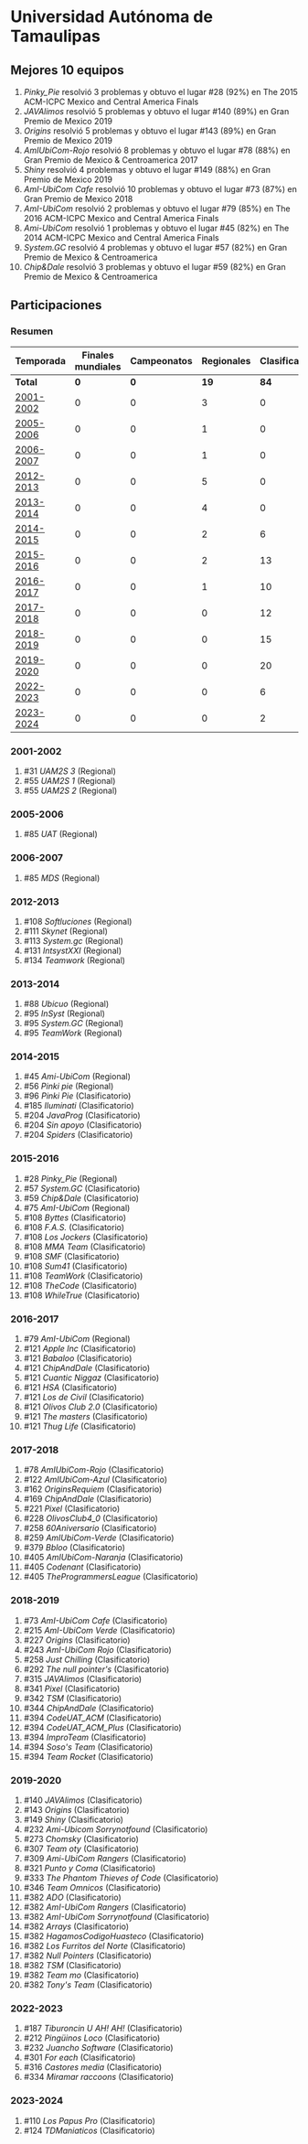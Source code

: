 # Universidad Autónoma de Tamaulipas

## Mejores 10 equipos

1. _Pinky_Pie_ resolvió 3 problemas y obtuvo el lugar #28 (92%) en The 2015 ACM-ICPC Mexico and Central America Finals
1. _JAVAlimos_ resolvió 5 problemas y obtuvo el lugar #140 (89%) en Gran Premio de Mexico 2019
1. _Origins_ resolvió 5 problemas y obtuvo el lugar #143 (89%) en Gran Premio de Mexico 2019
1. _AmIUbiCom-Rojo_ resolvió 8 problemas y obtuvo el lugar #78 (88%) en Gran Premio de Mexico & Centroamerica 2017
1. _Shiny_ resolvió 4 problemas y obtuvo el lugar #149 (88%) en Gran Premio de Mexico 2019
1. _AmI-UbiCom Cafe_ resolvió 10 problemas y obtuvo el lugar #73 (87%) en Gran Premio de Mexico 2018
1. _AmI-UbiCom_ resolvió 2 problemas y obtuvo el lugar #79 (85%) en The 2016 ACM-ICPC Mexico and Central America Finals
1. _Ami-UbiCom_ resolvió 1 problemas y obtuvo el lugar #45 (82%) en The 2014 ACM-ICPC Mexico and Central America Finals
1. _System.GC_ resolvió 4 problemas y obtuvo el lugar #57 (82%) en Gran Premio de Mexico & Centroamerica
1. _Chip&Dale_ resolvió 3 problemas y obtuvo el lugar #59 (82%) en Gran Premio de Mexico & Centroamerica

## Participaciones

### Resumen

| Temporada | Finales mundiales | Campeonatos | Regionales | Clasificatorios | Equipos |
| --- | --- | --- | --- | --- | --- |
| **Total** | **0** | **0** | **19** | **84** | **99** |
| [2001-2002](#2001-2002) | 0 | 0 | 3 | 0 | 3 |
| [2005-2006](#2005-2006) | 0 | 0 | 1 | 0 | 1 |
| [2006-2007](#2006-2007) | 0 | 0 | 1 | 0 | 1 |
| [2012-2013](#2012-2013) | 0 | 0 | 5 | 0 | 5 |
| [2013-2014](#2013-2014) | 0 | 0 | 4 | 0 | 4 |
| [2014-2015](#2014-2015) | 0 | 0 | 2 | 6 | 7 |
| [2015-2016](#2015-2016) | 0 | 0 | 2 | 13 | 13 |
| [2016-2017](#2016-2017) | 0 | 0 | 1 | 10 | 10 |
| [2017-2018](#2017-2018) | 0 | 0 | 0 | 12 | 12 |
| [2018-2019](#2018-2019) | 0 | 0 | 0 | 15 | 15 |
| [2019-2020](#2019-2020) | 0 | 0 | 0 | 20 | 20 |
| [2022-2023](#2022-2023) | 0 | 0 | 0 | 6 | 6 |
| [2023-2024](#2023-2024) | 0 | 0 | 0 | 2 | 2 |

### 2001-2002

1. #31 _UAM2S 3_ (Regional)
1. #55 _UAM2S 1_ (Regional)
1. #55 _UAM2S 2_ (Regional)

### 2005-2006

1. #85 _UAT_ (Regional)

### 2006-2007

1. #85 _MDS_ (Regional)

### 2012-2013

1. #108 _Softluciones_ (Regional)
1. #111 _Skynet_ (Regional)
1. #113 _System.gc_ (Regional)
1. #131 _IntsystXXI_ (Regional)
1. #134 _Teamwork_ (Regional)

### 2013-2014

1. #88 _Ubicuo_ (Regional)
1. #95 _InSyst_ (Regional)
1. #95 _System.GC_ (Regional)
1. #95 _TeamWork_ (Regional)

### 2014-2015

1. #45 _Ami-UbiCom_ (Regional)
1. #56 _Pinki pie_ (Regional)
1. #96 _Pinki Pie_ (Clasificatorio)
1. #185 _Iluminati_ (Clasificatorio)
1. #204 _JavaProg_ (Clasificatorio)
1. #204 _Sin apoyo_ (Clasificatorio)
1. #204 _Spiders_ (Clasificatorio)

### 2015-2016

1. #28 _Pinky_Pie_ (Regional)
1. #57 _System.GC_ (Clasificatorio)
1. #59 _Chip&Dale_ (Clasificatorio)
1. #75 _AmI-UbiCom_ (Regional)
1. #108 _Byttes_ (Clasificatorio)
1. #108 _F.A.S._ (Clasificatorio)
1. #108 _Los Jockers_ (Clasificatorio)
1. #108 _MMA Team_ (Clasificatorio)
1. #108 _SMF_ (Clasificatorio)
1. #108 _Sum41_ (Clasificatorio)
1. #108 _TeamWork_ (Clasificatorio)
1. #108 _TheCode_ (Clasificatorio)
1. #108 _WhileTrue_ (Clasificatorio)

### 2016-2017

1. #79 _AmI-UbiCom_ (Regional)
1. #121 _Apple Inc_ (Clasificatorio)
1. #121 _Babaloo_ (Clasificatorio)
1. #121 _ChipAndDale_ (Clasificatorio)
1. #121 _Cuantic Niggaz_ (Clasificatorio)
1. #121 _HSA_ (Clasificatorio)
1. #121 _Los de Civil_ (Clasificatorio)
1. #121 _Olivos Club 2.0_ (Clasificatorio)
1. #121 _The masters_ (Clasificatorio)
1. #121 _Thug Life_ (Clasificatorio)

### 2017-2018

1. #78 _AmIUbiCom-Rojo_ (Clasificatorio)
1. #122 _AmIUbiCom-Azul_ (Clasificatorio)
1. #162 _OriginsRequiem_ (Clasificatorio)
1. #169 _ChipAndDale_ (Clasificatorio)
1. #221 _Pixel_ (Clasificatorio)
1. #228 _OlivosClub4_0_ (Clasificatorio)
1. #258 _60Aniversario_ (Clasificatorio)
1. #259 _AmIUbiCom-Verde_ (Clasificatorio)
1. #379 _Bbloo_ (Clasificatorio)
1. #405 _AmIUbiCom-Naranja_ (Clasificatorio)
1. #405 _Codenant_ (Clasificatorio)
1. #405 _TheProgrammersLeague_ (Clasificatorio)

### 2018-2019

1. #73 _AmI-UbiCom Cafe_ (Clasificatorio)
1. #215 _AmI-UbiCom Verde_ (Clasificatorio)
1. #227 _Origins_ (Clasificatorio)
1. #243 _AmI-UbiCom Rojo_ (Clasificatorio)
1. #258 _Just Chilling_ (Clasificatorio)
1. #292 _The null pointer's_ (Clasificatorio)
1. #315 _JAVAlimos_ (Clasificatorio)
1. #341 _Pixel_ (Clasificatorio)
1. #342 _TSM_ (Clasificatorio)
1. #344 _ChipAndDale_ (Clasificatorio)
1. #394 _CodeUAT_ACM_ (Clasificatorio)
1. #394 _CodeUAT_ACM_Plus_ (Clasificatorio)
1. #394 _ImproTeam_ (Clasificatorio)
1. #394 _Soso's Team_ (Clasificatorio)
1. #394 _Team Rocket_ (Clasificatorio)

### 2019-2020

1. #140 _JAVAlimos_ (Clasificatorio)
1. #143 _Origins_ (Clasificatorio)
1. #149 _Shiny_ (Clasificatorio)
1. #232 _Ami-Ubicom Sorrynotfound_ (Clasificatorio)
1. #273 _Chomsky_ (Clasificatorio)
1. #307 _Team oty_ (Clasificatorio)
1. #309 _Ami-UbiCom Rangers_ (Clasificatorio)
1. #321 _Punto y Coma_ (Clasificatorio)
1. #333 _The Phantom Thieves of Code_ (Clasificatorio)
1. #346 _Team Omnicos_ (Clasificatorio)
1. #382 _ADO_ (Clasificatorio)
1. #382 _AmI-UbiCom Rangers_ (Clasificatorio)
1. #382 _AmI-UbiCom Sorrynotfound_ (Clasificatorio)
1. #382 _Arrays_ (Clasificatorio)
1. #382 _HagamosCodigoHuasteco_ (Clasificatorio)
1. #382 _Los Furritos del Norte_ (Clasificatorio)
1. #382 _Null Pointers_ (Clasificatorio)
1. #382 _TSM_ (Clasificatorio)
1. #382 _Team mo_ (Clasificatorio)
1. #382 _Tony's Team_ (Clasificatorio)

### 2022-2023

1. #187 _Tiburoncin U AH! AH!_ (Clasificatorio)
1. #212 _Pingüinos Loco_ (Clasificatorio)
1. #232 _Juancho Software_ (Clasificatorio)
1. #301 _For each_ (Clasificatorio)
1. #316 _Castores media_ (Clasificatorio)
1. #334 _Miramar raccoons_ (Clasificatorio)

### 2023-2024

1. #110 _Los Papus Pro_ (Clasificatorio)
1. #124 _TDManiaticos_ (Clasificatorio)



